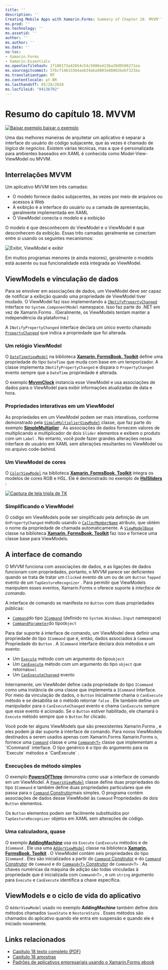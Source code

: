 ```yaml
---
title: ''
description: ''
Creating Mobile Apps with Xamarin.Forms: Summary of Chapter 18. MVVM''
ms.prod: ''
ms.technology: ''
ms.assetid: ''
author: ''
ms.author: ''
ms.date: ''
no-loc:
- Xamarin.Forms
- Xamarin.Essentials
ms.openlocfilehash: 1f180173a42654c54c5686e423ba20d9586271ea
ms.sourcegitcommit: 57bc714633364aeb34aba9803e88802bebf321ba
ms.translationtype: MT
ms.contentlocale: pt-BR
ms.lasthandoff: 05/28/2020
ms.locfileid: "84136702"
---
```

# <a name="summary-of-chapter-18-mvvm"></a>Resumo do capítulo 18. MVVM

[![Baixar exemplo ](~/media/shared/download.png) baixar o exemplo](https://github.com/xamarin/xamarin-forms-book-samples/tree/master/Chapter18)

Uma das melhores maneiras de arquitetar um aplicativo é separar a interface do usuário do código subjacente, que às vezes é chamado de *lógica de negócios*. Existem várias técnicas, mas a que é personalizada para ambientes baseados em XAML é conhecida como Model-View-ViewModel ou MVVM.

## <a name="mvvm-interrelationships"></a>Interrelações MVVM

Um aplicativo MVVM tem três camadas:

- O modelo fornece dados subjacentes, às vezes por meio de arquivos ou acessos à Web
- A exibição é a interface do usuário ou a camada de apresentação, geralmente implementada em XAML
- O ViewModel conecta o modelo e a exibição

O modelo é que desconhecem do ViewModel e o ViewModel é que desconhecem da exibição. Essas três camadas geralmente se conectam entre si usando os seguintes mecanismos:

![Exibir, ViewModel e exibir](images/ch18fg03.png "MVVM")

Em muitos programas menores (e ainda maiores), geralmente o modelo está ausente ou sua funcionalidade está integrada ao ViewModel.

## <a name="viewmodels-and-data-binding"></a>ViewModels e vinculação de dados

Para se envolver em associações de dados, um ViewModel deve ser capaz de notificar a exibição quando uma propriedade de ViewModel tiver mudado. O ViewModel faz isso implementando a [`INotifyPropertyChanged`](xref:System.ComponentModel.INotifyPropertyChanged) interface no `System.ComponentModel` namespace. Isso faz parte do .NET em vez de Xamarin.Forms . (Geralmente, os ViewModels tentam manter a independência da plataforma.)

A `INotifyPropertyChanged` interface declara um único evento chamado [`PropertyChanged`](xref:System.ComponentModel.INotifyPropertyChanged) que indica a propriedade que foi alterada.

### <a name="a-viewmodel-clock"></a>Um relógio ViewModel

O [`DateTimeViewModel`](https://github.com/xamarin/xamarin-forms-book-samples/blob/master/Libraries/Xamarin.FormsBook.Toolkit/Xamarin.FormsBook.Toolkit/DateTimeViewModel.cs) na biblioteca [**Xamarin. FormsBook. Toolkit**](https://github.com/xamarin/xamarin-forms-book-samples/tree/master/Libraries/Xamarin.FormsBook.Toolkit/Xamarin.FormsBook.Toolkit) define uma propriedade do tipo `DateTime` que muda com base em um temporizador. A classe implementa `INotifyPropertyChanged` e dispara o `PropertyChanged` evento sempre que a `DateTime` propriedade é alterada.

O exemplo [**MvvmClock**](https://github.com/xamarin/xamarin-forms-book-samples/tree/master/Chapter18/MvvmClock) instancia esse ViewModel e usa associações de dados para o ViewModel para exibir informações atualizadas de data e hora.

### <a name="interactive-properties-in-a-viewmodel"></a>Propriedades interativas em um ViewModel

As propriedades em um ViewModel podem ser mais interativas, conforme demonstrado pela [`SimpleMultiplierViewModel`](https://github.com/xamarin/xamarin-forms-book-samples/blob/master/Chapter18/SimpleMultiplier/SimpleMultiplier/SimpleMultiplier/SimpleMultiplierViewModel.cs) classe, que faz parte do exemplo [**SimpleMultiplier**](https://github.com/xamarin/xamarin-forms-book-samples/tree/master/Chapter18/SimpleMultiplier) . As associações de dados fornecem valores de multiplicando e multiplicador de dois `Slider` elementos e exibem o produto com um `Label` . No entanto, você pode fazer grandes alterações nessa interface do usuário em XAML sem alterações resultantes no ViewModel ou no arquivo code-behind.

### <a name="a-color-viewmodel"></a>Um ViewModel de cores

O [`ColorViewModel`](https://github.com/xamarin/xamarin-forms-book-samples/blob/master/Libraries/Xamarin.FormsBook.Toolkit/Xamarin.FormsBook.Toolkit/ColorViewModel.cs) na biblioteca [**Xamarin. FormsBook. Toolkit**](https://github.com/xamarin/xamarin-forms-book-samples/tree/master/Libraries/Xamarin.FormsBook.Toolkit/Xamarin.FormsBook.Toolkit) integra os modelos de cores RGB e HSL. Ele é demonstrado no exemplo de [**HslSliders**](https://github.com/xamarin/xamarin-forms-book-samples/tree/master/Chapter18/HslSliders) :

[![Captura de tela tripla de TK](images/ch18fg08-small.png "Modelo de cor HSL")](images/ch18fg08-large.png#lightbox "Modelo de cor HSL")

### <a name="streamlining-the-viewmodel"></a>Simplificando o ViewModel

O código em ViewModels pode ser simplificado pela definição de um `OnPropertyChanged` método usando o [`CallerMemberName`](xref:System.Runtime.CompilerServices.CallerMemberNameAttribute) atributo, que obtém o nome da propriedade de chamada automaticamente. A [`ViewModelBase`](https://github.com/xamarin/xamarin-forms-book-samples/blob/master/Libraries/Xamarin.FormsBook.Toolkit/Xamarin.FormsBook.Toolkit/ViewModelBase.cs) classe na biblioteca [**Xamarin. FormsBook. Toolkit**](https://github.com/xamarin/xamarin-forms-book-samples/tree/master/Libraries/Xamarin.FormsBook.Toolkit/Xamarin.FormsBook.Toolkit) faz isso e fornece uma classe base para ViewModels.

## <a name="the-command-interface"></a>A interface de comando

O MVVM funciona com associações de dados, e as ligações de dados funcionam com propriedades, portanto, o MVVM parece ser deficientes quando se trata de tratar um `Clicked` evento de um ou de um `Button` `Tapped` evento de um `TapGestureRecognizer` . Para permitir que ViewModels manipulem esses eventos, Xamarin.Forms o oferece suporte à *interface de comando*.

A interface de comando se manifesta no `Button` com duas propriedades públicas:

- [`Command`](xref:Xamarin.Forms.Button.Command)do tipo [`ICommand`](xref:System.Windows.Input.ICommand) (definido no `System.Windows.Input` namespace)
- [`CommandParameter`](xref:Xamarin.Forms.Button.CommandParameter)do tipo`Object`

Para dar suporte à interface de comando, um ViewModel deve definir uma propriedade do tipo `ICommand` que é, então, dados associados à `Command` Propriedade do `Button` . A `ICommand` interface declara dois métodos e um evento:

- Um [`Execute`](xref:System.Windows.Input.ICommand.Execute(System.Object)) método com um argumento do tipo`object`
- Um [`CanExecute`](xref:System.Windows.Input.ICommand.CanExecute(System.Object)) método com um argumento do tipo `object` que retorna`bool`
- Um [`CanExecuteChanged`](xref:System.Windows.Input.ICommand.CanExecuteChanged) evento

Internamente, um ViewModel define cada propriedade do tipo `ICommand` como uma instância de uma classe que implementa a `ICommand` interface. Por meio da vinculação de dados, o `Button` inicialmente chama o `CanExecute` método e se desabilita se o método retornar `false` . Ele também define um manipulador para o `CanExecuteChanged` evento e chama `CanExecute` sempre que esse evento é acionado. Se o `Button` estiver habilitado, ele chamará o `Execute` método sempre que o `Button` for clicado.

Você pode ter alguns ViewModels que são preexistentes Xamarin.Forms , e eles podem já dar suporte à interface de comando. Para novos ViewModels destinados a serem usados apenas com Xamarin.Forms Xamarin.Forms o, fornece uma [`Command`](xref:Xamarin.Forms.Command) classe e uma [`Command<T>`](xref:Xamarin.Forms.Command`1) classe que implementam a `ICommand` interface. O tipo genérico é o tipo do argumento para os `Execute` métodos e `CanExecute` .

### <a name="simple-method-executions"></a>Execuções de método simples

O exemplo [**PowersOfThree**](https://github.com/xamarin/xamarin-forms-book-samples/tree/master/Chapter18/PowersOfThree) demonstra como usar a interface de comando em um ViewModel. A [`PowersViewModel`](https://github.com/xamarin/xamarin-forms-book-samples/blob/master/Chapter18/PowersOfThree/PowersOfThree/PowersOfThree/PowersViewModel.cs) classe define duas propriedades do tipo `ICommand` e também define duas propriedades particulares que ele passa para o [ `Command` Construtor](xref:Xamarin.Forms.Command.%23ctor(System.Action))mais simples. O programa contém associações de dados desse ViewModel às `Command` Propriedades de dois `Button` elementos.

Os `Button` elementos podem ser facilmente substituídos por `TapGestureRecognizer` objetos em XAML sem alterações de código.

### <a name="a-calculator-almost"></a>Uma calculadora, quase

O exemplo [**AddingMachine**](https://github.com/xamarin/xamarin-forms-book-samples/tree/master/Chapter18/AddingMachine) usa os `Execute` `CanExecute` métodos e de `ICommand` . Ele usa uma [`AdderViewModel`](https://github.com/xamarin/xamarin-forms-book-samples/blob/master/Libraries/Xamarin.FormsBook.Toolkit/Xamarin.FormsBook.Toolkit/AdderViewModel.cs) classe na biblioteca [**Xamarin. FormsBook. Toolkit**](https://github.com/xamarin/xamarin-forms-book-samples/blob/master/Libraries/Xamarin.FormsBook.Toolkit/Xamarin.FormsBook.Toolkit/AdderViewModel.cs) . O ViewModel contém seis propriedades do tipo `ICommand` . Eles são inicializados a partir do [ `Command` Construtor](xref:Xamarin.Forms.Command.%23ctor(System.Action)) e do [ `Command` Construtor](xref:Xamarin.Forms.Command.%23ctor(System.Action,System.Func{System.Boolean})) de `Command` e do [ `Command<T>` Construtor](https://docs.microsoft.com/dotnet/api/xamarin.forms.command.-ctor?view=xamarin-forms#Xamarin_Forms_Command__ctor_System_Action_System_Object__System_Func_System_Object_System_Boolean__) de `Command<T>` . As chaves numéricas da máquina de adição são todas vinculadas à propriedade que é inicializada com `Command<T>` , e um `string` argumento para `Execute` e `CanExecute` identifica a chave específica.

## <a name="viewmodels-and-the-application-lifecycle"></a>ViewModels e o ciclo de vida do aplicativo

O `AdderViewModel` usado no exemplo **AddingMachine** também define dois métodos chamados `SaveState` e `RestoreState` . Esses métodos são chamados do aplicativo quando ele entra em suspensão e quando ele é iniciado novamente.

## <a name="related-links"></a>Links relacionados

- [Capítulo 18 texto completo (PDF)](https://download.xamarin.com/developer/xamarin-forms-book/XamarinFormsBook-Ch18-Apr2016.pdf)
- [Capítulo 18 amostras](https://github.com/xamarin/xamarin-forms-book-samples/tree/master/Chapter18)
- [Padrões de aplicativos empresariais usando o Xamarin.Forms ebook](~/xamarin-forms/enterprise-application-patterns/index.md)
